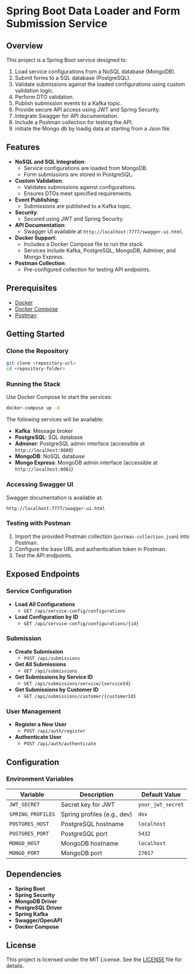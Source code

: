 # Spring Boot Data Loader and Form Submission Service

## Overview

This project is a Spring Boot service designed to:

1. Load service configurations from a NoSQL database (MongoDB).
2. Submit forms to a SQL database (PostgreSQL).
3. Validate submissions against the loaded configurations using custom validation logic.
4. Perform DTO validation.
5. Publish submission events to a Kafka topic.
6. Provide secure API access using JWT and Spring Security.
7. Integrate Swagger for API documentation.
8. Include a Postman collection for testing the API.
9. initiate the Mongo db by loadig data at starting from a Json file. 

## Features

- **NoSQL and SQL Integration**:
    - Service configurations are loaded from MongoDB.
    - Form submissions are stored in PostgreSQL.
- **Custom Validation**:
    - Validates submissions against configurations.
    - Ensures DTOs meet specified requirements.
- **Event Publishing**:
    - Submissions are published to a Kafka topic.
- **Security**:
    - Secured using JWT and Spring Security.
- **API Documentation**:
    - Swagger UI available at `http://localhost:7777/swagger-ui.html`.
- **Docker Support**:
    - Includes a Docker Compose file to run the stack.
    - Services include Kafka, PostgreSQL, MongoDB, Adminer, and Mongo Express.
- **Postman Collection**:
    - Pre-configured collection for testing API endpoints.

## Prerequisites

- [Docker](https://www.docker.com/)
- [Docker Compose](https://docs.docker.com/compose/)
- [Postman](https://www.postman.com/)

## Getting Started

### Clone the Repository

```bash
git clone <repository-url>
cd <repository-folder>
```

### Running the Stack

Use Docker Compose to start the services:

```bash
docker-compose up -d
```

The following services will be available:

- **Kafka**: Message broker
- **PostgreSQL**: SQL database
- **Adminer**: PostgreSQL admin interface (accessible at `http://localhost:8080`)
- **MongoDB**: NoSQL database
- **Mongo Express**: MongoDB admin interface (accessible at `http://localhost:8081`)

### Accessing Swagger UI

Swagger documentation is available at:

```
http://localhost:7777/swagger-ui.html
```

### Testing with Postman

1. Import the provided Postman collection (`postman-collection.json`) into Postman.
2. Configure the base URL and authentication token in Postman.
3. Test the API endpoints.

## Exposed Endpoints

### Service Configuration

- **Load All Configurations**
    - `GET /api/service-config/configurations`
- **Load Configuration by ID**
    - `GET /api/service-config/configurations/{id}`

### Submission

- **Create Submission**
    - `POST /api/submissions`
- **Get All Submissions**
    - `GET /api/submissions`
- **Get Submissions by Service ID**
    - `GET /api/submissions/service/{serviceId}`
- **Get Submissions by Customer ID**
    - `GET /api/submissions/customer/{customerId}`

### User Management

- **Register a New User**
    - `POST /api/auth/register`
- **Authenticate User**
    - `POST /api/auth/authenticate`

## Configuration

### Environment Variables

| Variable             | Description                  | Default Value       |
|----------------------|------------------------------|---------------------|
| `JWT_SECRET`         | Secret key for JWT          | `your_jwt_secret`   |
| `SPRING_PROFILES`    | Spring profiles (e.g., dev) | `dev`               |
| `POSTGRES_HOST`      | PostgreSQL hostname         | `localhost`         |
| `POSTGRES_PORT`      | PostgreSQL port             | `5432`              |
| `MONGO_HOST`         | MongoDB hostname            | `localhost`         |
| `MONGO_PORT`         | MongoDB port                | `27017`             |

## Dependencies

- **Spring Boot**
- **Spring Security**
- **MongoDB Driver**
- **PostgreSQL Driver**
- **Spring Kafka**
- **Swagger/OpenAPI**
- **Docker Compose**

## License

This project is licensed under the MIT License. See the [LICENSE](LICENSE) file for details.
